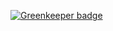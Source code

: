 
[![Greenkeeper badge](https://badges.greenkeeper.io/PrairieLearn/PrairieLib.svg)](https://greenkeeper.io/)
